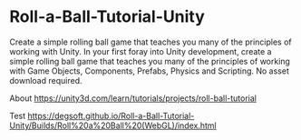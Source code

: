# Roll-a-Ball-Tutorial-Unity
Create a simple rolling ball game that teaches you many of the principles of working with Unity.
In your first foray into Unity development, create a simple rolling ball game that teaches you many of the principles of working with Game Objects, Components, Prefabs, Physics and Scripting. No asset download required.

About
https://unity3d.com/learn/tutorials/projects/roll-ball-tutorial


Test 
https://degsoft.github.io/Roll-a-Ball-Tutorial-Unity/Builds/Roll%20a%20Ball%20(WebGL)/index.html
